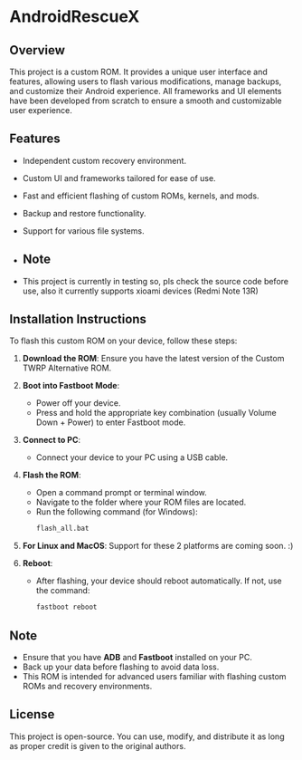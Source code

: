 # AndroidRescueX

## Overview

This project is a custom ROM. It provides a unique user interface and features, allowing users to flash various modifications, manage backups, and customize their Android experience. All frameworks and UI elements have been developed from scratch to ensure a smooth and customizable user experience.

## Features

- Independent custom recovery environment.
- Custom UI and frameworks tailored for ease of use.
- Fast and efficient flashing of custom ROMs, kernels, and mods.
- Backup and restore functionality.
- Support for various file systems.

- ## Note
- This project is currently in testing so, pls check the source code before use, also it currently supports xioami devices (Redmi Note 13R)

## Installation Instructions

To flash this custom ROM on your device, follow these steps:

1. **Download the ROM**: Ensure you have the latest version of the Custom TWRP Alternative ROM.

2. **Boot into Fastboot Mode**:
   - Power off your device.
   - Press and hold the appropriate key combination (usually Volume Down + Power) to enter Fastboot mode.

3. **Connect to PC**:
   - Connect your device to your PC using a USB cable.

4. **Flash the ROM**:
   - Open a command prompt or terminal window.
   - Navigate to the folder where your ROM files are located.
   - Run the following command (for Windows):
     ```bat
     flash_all.bat
     ```
5. **For Linux and MacOS**: Support for these 2 platforms are coming soon. :)

6. **Reboot**:
   - After flashing, your device should reboot automatically. If not, use the command:
     ```sh
     fastboot reboot
     ```

## Note

- Ensure that you have **ADB** and **Fastboot** installed on your PC.
- Back up your data before flashing to avoid data loss.
- This ROM is intended for advanced users familiar with flashing custom ROMs and recovery environments.

## License

This project is open-source. You can use, modify, and distribute it as long as proper credit is given to the original authors.
